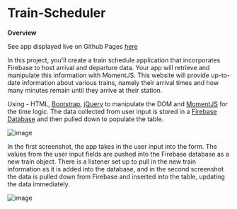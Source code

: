 # Train-Scheduler

**Overview**

See app displayed live on Github Pages [here](https://nevermindthelabel.github.io/Train-Scheduler/)

In this project, you'll create a train schedule application that incorporates Firebase to host arrival and departure data. Your app will retrieve and manipulate this information with MomentJS. This website will provide up-to-date information about various trains, namely their arrival times and how many minutes remain until they arrive at their station.

Using - HTML, [Bootstrap](https://getbootstrap.com), [jQuery](https://jquery.com/) to manipulate the DOM and [MomentJS](http://momentjs.com/) for the time logic. The data collected from user input is stored in a [Firebase Database](https://firebase.google.com/) and then pulled down to populate the table.

![image](https://user-images.githubusercontent.com/10904004/52189936-eb9fc580-27f8-11e9-9f8d-c48f747a7bd3.png)

In the first screenshot, the app takes in the user input into the form. The values from the user input fields are pushed into the Firebase database as a new train object. There is a listener set up to pull in the new train information as it is added into the database, and in the second screenshot the data is pulled down from Firebase and inserted into the table, updating the data immediately.

![image](https://user-images.githubusercontent.com/10904004/52189953-1be76400-27f9-11e9-9b20-b158694b53ee.png)
